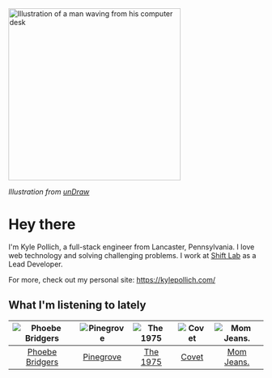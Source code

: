 <img src="https://user-images.githubusercontent.com/6766512/87306713-6f79d900-c4e6-11ea-989a-3242cbfc50c2.png" alt="Illustration of a man waving from his computer desk" height="340" />

_Illustration from [unDraw](https://undraw.co/)_

# Hey there

I'm Kyle Pollich, a full-stack engineer from Lancaster, Pennsylvania. I love web technology and solving challenging problems.
I work at [Shift Lab](https://shiftlab.co/) as a Lead Developer.

For more, check out my personal site: https://kylepollich.com/

## What I'm listening to lately

<!-- begin artists -->
  |![Phoebe Bridgers](https://i.scdn.co/image/3b6a427f0c54c0d116c433462ae1dd48474643d0)|![Pinegrove](https://i.scdn.co/image/cbed180a43a152df83d00d04bec789ca4c62ea7c)|![The 1975](https://i.scdn.co/image/1717dac024e71f64ec421a658c7a9769d41ce251)|![Covet](https://i.scdn.co/image/0648b3f706778533872aed129bedbdccb1cd60ff)|![Mom Jeans.](https://i.scdn.co/image/660356d49dcc8db40417fc1456161a610db641a0)|
  |:---:|:---:|:---:|:---:|:---:|
  |[Phoebe Bridgers](https://open.spotify.com/artist/1r1uxoy19fzMxunt3ONAkG)|[Pinegrove](https://open.spotify.com/artist/2gbT6GPXMis0OAkZbEQCYB)|[The 1975](https://open.spotify.com/artist/3mIj9lX2MWuHmhNCA7LSCW)|[Covet](https://open.spotify.com/artist/46iJ1VD4HKFnqjISGqlZkV)|[Mom Jeans.](https://open.spotify.com/artist/6PsktPFR0UZptKdSqmlS5h)|
<!-- end artists -->
